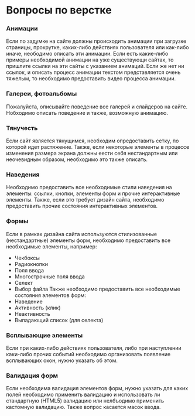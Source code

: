 # Вопросы по верстке

### Анимации
Если по задумке на сайте должны происходить анимации при загрузке страницы, прокрутке, каких-либо действиях пользователя или как-либо иначе,
неободимо описать эти анимации. Если есть какие-либо примеры необходимой анимации на уже существующи сайтах, то пришлите ссылки на эти 
сайты с указанием анимаций.
Если же нет ни ссылок, и описать процесс анимации текстом представляется очень тяжелым, то необходимо предоставить видео процесса анимации.

### Галереи, фотоальбомы
Пожалуйста, описывайте поведение все галерей и слайдеров на сайте. Нобходимо описать поведение и также, возможную анимацию.

### Тянучесть
Если сайт является тянущимся, необходим опредоставить сетку, по которой идет растяжение.
Также, если некоторые элементы в процессе изменения размера экрана должны еести себя нестандартным или неочевидным образом, необходимо это также описать.

### Наведения
Необходимо предоставить все необходимые стили наведения на элементы: ссылки, кнопки, элементы форм и прочие интерактивные элементы.
Также, если это требует дизайн сайта, необходимо предоставить прочие состояния интерактивных элементов.

### Формы
Если в рамках дизайна сайта используются стилизованные (нестандартные) элементы форм, необходимо предоставить все необходимые элементы, например:
* Чекбоксы
* Радиокнопки
* Поля ввода
* Многострочные поля ввода
* Селект
* Выбор файла
Также необходимо предоставить все необходимые состояния элементов форм:
* Наведение
* Активность (клик)
* Неактивность
* Выпадающий список (для селекта)

### Всплывающие элементы
Если при каких-либо действиях пользователя, либо при наступлении каки-либо прочих событий необходимо организовать появление всплывающих окон, нужно указать об этом.

### Валидация форм
Если необходима валидация элементов форм, нужно указать для каких полей необходимо применить валидацию и использовать ли стандартную (HTML5) валидацию или нелбъодимо применить кастомную валидацию. Также вопрос касается масок ввода.


